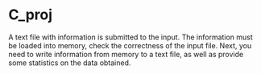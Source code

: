 # C_proj
A text file with information is submitted to the input. The information must be loaded into memory, check the correctness of the input file. Next, you need to write information from memory to a text file, as well as provide some statistics on the data obtained.
